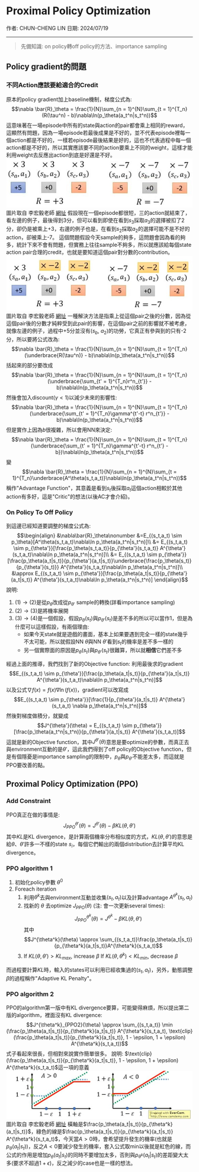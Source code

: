 # Proximal Policy Optimization

作者: CHUN-CHENG LIN
日期: 2024/07/19

---

> 先備知識: on policy轉off policy的方法、importance sampling

## Policy gradient的問題

### 不同Action應該要給適合的Credit

原本的policy gradient加上baseline機制，梯度公式為:
$$\nabla \bar{R}_\theta = \frac{1}{N}\sum_{n = 1}^{N}\sum_{t = 1}^{T_n}(R(\tau^n) - b)\nabla\ln(p_\theta(a_t^n|s_t^n))$$這意味著在一場episode中所有的state與action的pair都會乘上相同的reward，這顯然有問題，因為一場episode若最後成果是不好的，並不代表episode裡每一個action都是不好的，一樣若episode最後結果是好的，這也不代表過程中每一個action都是不好的，所以其實應該要不同的action要乘上不同的weight，這樣才能利用weight去反應出action到底是好還是不好。
![適合的Credit說明1](./不同credit說明1.jpg)
圖片取自 李宏毅老師 [網址](https://youtu.be/z95ZYgPgXOY?si=zDhOVHHkJVnL1_1n&t=2275)
假設現在一個episode都很短，三的action就結束了，看左邊的例子，最後得到3分，但可以看到即使在看到$s_3$採取$a_3$的選擇被扣了2分，卻仍是被乘上+3，右邊的例子也是，在看到$s_2$採取$a_2$的選擇可能不是不好的action，卻被乘上-7。
這個問題假設今天sample的夠多，這問題會因為看的夠多，統計下來不會有問題，但實務上往往sample不夠多，所以就應該給每個state action pair合理的credit，也就是要知道這個pair對分數的contribution。
![適合的Credit說明2](./不同credit說明2.jpg)
圖片取自 李宏毅老師 [網址](https://youtu.be/z95ZYgPgXOY?si=zDhOVHHkJVnL1_1n)
一種解決方法是指乘上從這個pair之後的分數，因為從這個pair後的分數才純粹受到此pair的影響，在這個pair之前的影響就不被考慮，就像左邊的例子，過程中+5分並沒有($s_b$, $a_2$)的功勞，它真正有參與到的只有-2分，所以要將公式改為:
$$\nabla \bar{R}_\theta = \frac{1}{N}\sum_{n = 1}^{N}\sum_{t = 1}^{T_n}(\underbrace{R(\tau^n)} - b)\nabla\ln(p_\theta(a_t^n|s_t^n))$$括起來的部分要改成
$$\nabla \bar{R}_\theta = \frac{1}{N}\sum_{n = 1}^{N}\sum_{t = 1}^{T_n}(\underbrace{\sum_{t' = 1}^{T_n}r^n_{t'}} - b)\nabla\ln(p_\theta(a_t^n|s_t^n))$$然後會加入discount($\gamma < 1$)以減少未來的影響性:
$$\nabla \bar{R}_\theta = \frac{1}{N}\sum_{n = 1}^{N}\sum_{t = 1}^{T_n}(\underbrace{\sum_{t' = 1}^{T_n}\gamma^{t'-t} r^n_{t'}} - b)\nabla\ln(p_\theta(a_t^n|s_t^n))$$
但是實作上因為$b$很複雜，所以會用NN來決定:
$$\nabla \bar{R}_\theta = \frac{1}{N}\sum_{n = 1}^{N}\sum_{t = 1}^{T_n}(\underbrace{\sum_{t' = 1}^{T_n}\gamma^{t'-t} r^n_{t'} - b})\nabla\ln(p_\theta(a_t^n|s_t^n))$$變
$$\nabla \bar{R}_\theta = \frac{1}{N}\sum_{n = 1}^{N}\sum_{t = 1}^{T_n}\underbrace{A^\theta(s_t,a_t)}\nabla\ln(p_\theta(a_t^n|s_t^n))$$稱作"Advantage Function"，其意義是看到$s_t$後採取$a_t$這個action相較於其他action有多好，這是"Critic"的想法(以後AC才會介紹)。

### On Policy To Off Policy

到這邊已經知道要調整的梯度公式為:
$$\begin{align}
    &\nabla\bar{R}_\theta\nonumber
    &=E_{(s_t,a_t) \sim p_\theta}[A^\theta(s_t,a_t)\nabla\ln p_\theta(a_t^n|s_t^n)]\\
    &= E_{(s_t,a_t) \sim p_{\theta'}}[\frac{p_\theta(s_t,a_t)}{p_{\theta'}(s_t,a_t)} A^{\theta'}(s_t,a_t)\nabla\ln p_\theta(a_t^n|s_t^n)]\\
    &= E_{(s_t,a_t) \sim p_{\theta'}}[\frac{p_\theta(a_t|s_t)}{p_{\theta'}(a_t|s_t)}\underbrace{\frac{p_\theta(s_t)}{p_{\theta'}(s_t)}} A^{\theta'}(s_t,a_t)\nabla\ln p_\theta(a_t^n|s_t^n)]\\
    &\approx E_{(s_t,a_t) \sim p_{\theta'}}[\frac{p_\theta(a_t|s_t)}{p_{\theta'}(a_t|s_t)} A^{\theta'}(s_t,a_t)\nabla\ln p_\theta(a_t^n|s_t^n)]
\end{align}$$說明:
1. $(1)\to(2)$是從$p_\theta$改成從$p_{\theta'}$ sample的轉換(詳看importance sampling)
2. $(2)\to(3)$是將機率展開
3. $(3)\to(4)$是一個假設，假設$p_\theta(s_t)$與$p_{\theta'}(s_t)$是差不多的所以可以當作1，但是為什麼可以這樣假設，有兩個理由:
   + 如果今天state就是遊戲的畫面，基本上如果要遇到完全一樣的state幾乎不太可能，所以就假設NN $\theta$與NN $\theta'$看到$s_t$的機率是差不多一樣的
   + 另一個實際面的原因是$p_\theta(s_t)$與$p_{\theta'}(s_t)$很難算，所以就**相信**它們差不多

經過上面的推導，我們找到了新的Objective function:
利用最後求的gradient
$$E_{(s_t,a_t) \sim p_{\theta'}}[\frac{p_\theta(a_t|s_t)}{p_{\theta'}(a_t|s_t)} A^{\theta'}(s_t,a_t)\nabla\ln p_\theta(a_t^n|s_t^n)]$$以及公式$\nabla f(x) = f(x)\nabla\ln(f(x))$，gradient可以改寫成
$$E_{(s_t,a_t) \sim p_{\theta'}}[\frac{1}{p_{\theta'}(a_t|s_t)} A^{\theta'}(s_t,a_t) \nabla p_\theta(a_t^n|s_t^n)]$$然後對梯度做積分，就變成
$$J^{\theta'}(\theta) = E_{(s_t,a_t) \sim p_{\theta'}}[\frac{p_\theta(a_t^n|s_t^n)}{p_{\theta'}(a_t|s_t)} A^{\theta'}(s_t,a_t)]$$這就是新的Objective function，其中$J^{\theta'}(\theta)$意思是要optimize的參數，而真正去與environment互動的是$\theta'$，這此我們得到了off policy的Objective function，但是有個隱憂是importance sampling的限制中，$p_\theta$與$p_{\theta'}$不能差太多，而這就是PPO要改善的點。

## Proximal Policy Optimization (PPO)

### Add Constraint

PPO真正在做的事情是:
$$J^{\theta'}_{PPO}(\theta) = J^{\theta'}(\theta) - \beta KL(\theta,\theta')$$其中$KL$是KL divergence，是計算兩個機率分布相似度的方式，$KL(\theta,\theta')$的意思是給$\theta、\theta'$許多一不樣的state $s_i$，每個它們輸出的兩個distribution去計算平均KL divergence。

### PPO algorithm 1

1. 初始化policy參數 $\theta^0$
2. Foreach iteration
   1. 利用$\theta^k$去與environment互動並收集$(s_t,a_t)$以及計算advantage $A^{\theta^k}(s_t,a_t)$
   2. 找新的 $\theta$ 去optimize $J_{PPO}(\theta)$ (注: 會一次更新several times):
   $$J^{\theta^k}_{PPO}(\theta) = J^{\theta^k} - \beta KL(\theta,\theta')$$其中
   $$J^{\theta^k}(\theta) \approx \sum_{(s_t,a_t)}\frac{p_\theta(a_t|s_t)}{p_{\theta^k}(a_t|s_t)}A^{\theta^k}(s_t,a_t)$$
   3. If $KL(\theta,\theta') > KL_{max}$, increase $\beta$
   If $KL(\theta,\theta^k) < KL_{min}$, decrease $\beta$

而過程要計算$KL$時，輸入的states可以利用已經收集過的$(s_t, a_t)$，另外，動態調整$\beta$的過程稱作"Adaptive KL Penalty"。

### PPO algorithm 2

PPO的algorithm第一版中有KL divergence要算，可能變得麻煩，所以提出第二版的algorithm，裡面沒有KL divergence:
$$J^{\theta^k}_{PPO2}(\theta) \approx \sum_{(s_t,a_t)} \min (\frac{p_\theta(a_t|s_t)}{p_{\theta^k}(a_t|s_t)} A^{\theta^k}(s_t,a_t), \text{clip}(\frac{p_\theta(a_t|s_t)}{p_{\theta^k}(a_t|s_t)}, 1 - \epsilon, 1 + \epsilon) A^{\theta^k}(s_t,a_t))$$式子看起來很長，但相對來說實作簡單很多。
說明:
$\text{clip}(\frac{p_\theta(a_t|s_t)}{p_{\theta^k}(a_t|s_t)}, 1 - \epsilon, 1 + \epsilon) A^{\theta^k}(s_t,a_t)$這一項的意義
![PPO2說明](./PPO2說明.jpg)
圖片取自 李宏毅老師 [網址](https://youtu.be/OAKAZhFmYoI?si=gxlb4R19W7sb7qJ2&t=2307)
橫軸是$\frac{p_\theta(a_t|s_t)}{p_{\theta^k}(a_t|s_t)}$，綠色的線是$\frac{p_\theta(a_t|s_t)}{p_{\theta^k}(a_t|s_t)} A^{\theta^k}(s_t,a_t)$，今天當$A>0$時，會希望提升發生的機率(也就是$p_\theta(a_t|s_t)$)，反之$A<0$要減少發生的機率，套入公式取min以後就是紅色的線，而公式的作用是增加$p_\theta(a_t|s_t)$的同時不要增加太多，否則與$p_{\theta^k}(a_t|s_t)$的差距變大太多(要求不超過$1 + \epsilon$)，反之減少的case也是一樣的想法。

